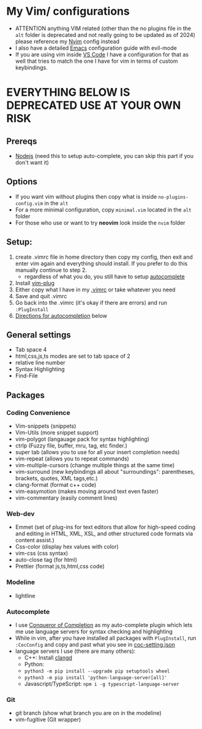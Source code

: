 # My Vim/ configurations 
- ATTENTION anything VIM related (other than the no plugins file in the `alt` folder is deprecated and not really going to be updated as of  2024) please reference my [Nvim](https://github.com/marinov98/dotfiles/blob/master/config/nvim/) config instead
- I also have a detailed [Emacs](<https://github.com/marinov98/dotfiles/blob/master/config/emacs/>) configuration guide with evil-mode
- If you are using vim inside [VS Code](https://github.com/marinov98/dotfiles/blob/master/vscode/settings.json) I have a configuration for that as well that tries to match the one I have for vim in terms of custom keybindings.

# EVERYTHING BELOW IS DEPRECATED USE AT YOUR OWN RISK

## Prereqs 
- [Nodejs](<https://nodejs.org/en/>) (need this to setup auto-complete, you can skip this part if you don't want it)

## Options 
 - If you want vim without plugins then copy what is inside `no-plugins-config.vim` in the `alt`
 - For a more minimal configuration, copy `minimal.vim` located in the `alt` folder 
 - For those who use or want to try **neovim** look inside the `nvim` folder

## Setup:
1. create .vimrc file in home directory then copy my config, then exit and enter vim again and everything should install. If you prefer to do this manually continue to step 2. 
    - regardless of what you do, you still have to setup [autocomplete](#Autocomplete)
2. Install [vim-plug](https://github.com/junegunn/vim-plug)
3. Either copy what I have in my [.vimrc](<https://github.com/marinov98/dotfiles/blob/master/vim/.vimrc>) or take whatever you need 
3. Save and quit .vimrc
4. Go back into the .vimrc (it's okay if there are errors) and  run `:PlugInstall`
6. [Directions for autocompletion](#Autocomplete) below 

## General settings
- Tab space 4
- html,css,js,ts modes are set to tab space of 2
- relative line number
- Syntax Highlighting
- Find-File

## Packages

### Coding Convenience
- Vim-snippets (snippets)
- Vim-Utils (more snippet support)
- vim-polygot (langauage pack for syntax highlighting)
- ctrlp (Fuzzy file, buffer, mru, tag, etc finder.)
- super tab (allows you to use <Tab> for all your insert completion needs)
- vim-repeat (allows you to repeat commands)
- vim-multiple-cursors (change multiple things at the same time) 
- vim-surround (new keybindings all about "surroundings": parentheses, brackets, quotes, XML tags,etc.)
- clang-format (format c++ code)
- vim-easymotion (makes moving around text even faster)
- vim-commentary (easily comment lines)


### Web-dev
- Emmet (set of plug-ins for text editors that allow for high-speed coding and editing in HTML, XML, XSL, and other structured code formats via content assist.)
- Css-color (display hex values with color)
- vim-css (css syntax)
- auto-close tag (for html)
- Prettier (format js,ts,html,css code)

### Modeline
- lightline

### Autocomplete
- I use [Conqueror of Completion](<https://github.com/neoclide/coc.nvim>) as my auto-complete plugin which lets me use language servers for syntax checking and highlighting
- While in vim, after you have installed all packages with `PlugInstall`, run `:CocConfig` and copy and past what you see in [coc-setting.json](<https://github.com/marinov98/dotfiles/blob/master/vim/coc-settings.json>)
- language servers I use (there are many others):
    - C++: Install [clangd](<https://clang.llvm.org/extra/clangd/Installation.html>)
    - Python: 
     - `python3 -m pip install --upgrade pip setuptools wheel`
     - `python3 -m pip install 'python-language-server[all]'`
    - Javascript/TypeScript: `npm i -g typescript-language-server`
    
### Git
- git branch (show what branch you are on in the modeline)
- vim-fugitive (Git wrapper)

